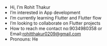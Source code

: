 -  Hi, I’m Rohit Thakur
-  I’m interested in App development
-  I’m currently learning Flutter and Flutter flow
-  I’m looking to collaborate on Flutter projects
-  How to reach me contact no:9034980358 or Email:rohitthakur0209@gmail.com
-  Pronouns: He

<!---
Rohitthakur0209/Rohitthakur0209 is a ✨ special ✨ repository because its `README.md` (this file) appears on your GitHub profile.
You can click the Preview link to take a look at your changes.
--->
